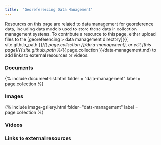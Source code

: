 ```yaml
---
title:  "Georeferencing Data Management"
---
```


Resources on this page are related to data management for georeference data, including data models used to store these data in collection management systems. To contribute a resource to this page, either upload files to the [georeferencing > data management directory]({{ site.github_path }}/_{{ page.collection }}/data-management), or edit [this page]({{ site.github_path }}/_{{ page.collection }}/data-management.md) to add links to external resources or videos.

### Documents

{% include document-list.html folder = "data-management" label = page.collection %}

### Images

{% include image-gallery.html folder="data-management" label = page.collection %}

### Videos

### Links to external resources
